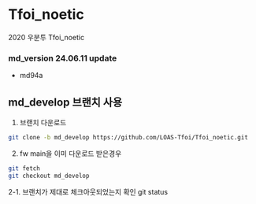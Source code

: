# Tfoi_noetic
2020 우분투 Tfoi_noetic

### md_version 24.06.11 update
   - md94a

## md_develop 브랜치 사용
1. 브랜치 다운로드
```bash
git clone -b md_develop https://github.com/LOAS-Tfoi/Tfoi_noetic.git
```

2. fw main을 이미 다운로드 받은경우
```bash
git fetch
git checkout md_develop
```

2-1. 브랜치가 제대로 체크아웃되었는지 확인
git status
